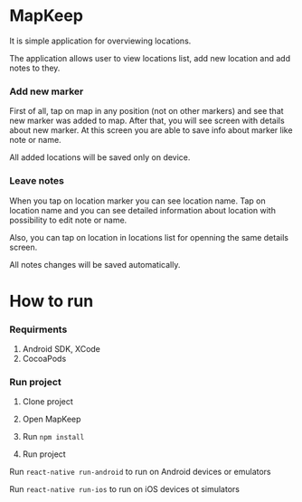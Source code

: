 # MapKeep
It is simple application for overviewing locations.

The application allows user to view locations list, add new location and add notes to they.

### Add new marker
First of all, tap on map in any position (not on other markers) and see that new marker was added to map. 
After that, you will see screen with details about new marker.
At this screen you are able to save info about marker like note or name.

All added locations will be saved only on device.

### Leave notes
When you tap on location marker you can see location name. 
Tap on location name and you can see detailed information about location with possibility to edit note or name.

Also, you can tap on location in locations list for openning the same details screen.

All notes changes will be saved automatically.

# How to run

### Requirments
1. Android SDK, XCode
2. CocoaPods

### Run project

1. Clone project

2. Open MapKeep

3. Run `npm install`

4. Run project

Run `react-native run-android` to run on Android devices or emulators


Run `react-native run-ios` to run on iOS devices ot simulators